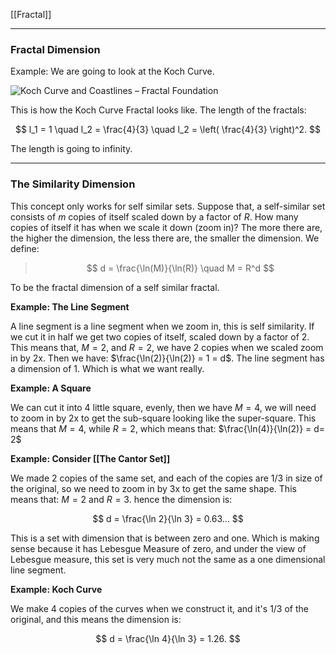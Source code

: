 [[Fractal]]

---
### **Fractal Dimension**

Example: We are going to look at the Koch Curve. 

![Koch Curve and Coastlines – Fractal Foundation](https://fractalfoundation.org/wp-content/uploads/2010/05/kochprog440.jpg)

This is how the Koch Curve Fractal looks like. The length of the fractals: 

$$
l_1 = 1 \quad l_2 = \frac{4}{3} \quad l_2 = \left(
    \frac{4}{3}
\right)^2. 
$$

The length is going to infinity. 

---
### **The Similarity Dimension**

This concept only works for self similar sets. Suppose that, a self-similar set consists of $m$ copies of itself scaled down by a factor of $R$. How many copies of itself it has when we scale it down (zoom in)? The more there are, the higher the dimension, the less there are, the smaller the dimension. We define: 

> $$
> d = \frac{\ln(M)}{\ln(R)} \quad M = R^d
> $$

To be the fractal dimension of a self similar fractal. 

**Example: The Line Segment**

A line segment is a line segment when we zoom in, this is self similarity. If we cut it in half we get two copies of itself, scaled down by a factor of 2. This means that, $M = 2$, and $R = 2$, we have 2 copies when we scaled zoom in by 2x. Then we have: $\frac{\ln(2)}{\ln(2)} = 1 = d$. The line segment has a dimension of 1. Which is what we want really. 

**Example: A Square**

We can cut it into 4 little square, evenly, then we have $M = 4$, we will need to zoom in by 2x to get the sub-square looking like the super-square. This means that $M = 4$,  while $R = 2$, which means that: $\frac{\ln(4)}{\ln(2)} = d= 2$

**Example: Consider [[The Cantor Set]]**

We made 2 copies of the same set, and each of the copies are $1/3$ in size of the original, so we need to zoom in by 3x to get the same shape. This means that: $M = 2$ and $R = 3$. hence the dimension is: 

$$
d = \frac{\ln 2}{\ln 3} = 0.63...
$$

This is a set with dimension that is between zero and one. Which is making sense because it has Lebesgue Measure of zero, and under the view of Lebesgue measure, this set is very much not the same as a one dimensional line segment. 

**Example: Koch Curve**

We make 4 copies of the curves when we construct it, and it's $1/3$ of the original, and this means the dimension is: 

$$
d = \frac{\ln 4}{\ln 3} = 1.26. 
$$
